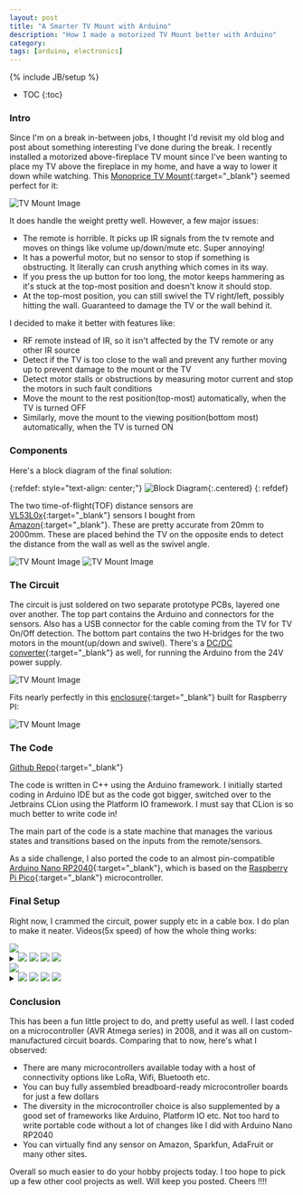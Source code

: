 ```yaml
---
layout: post
title: "A Smarter TV Mount with Arduino"
description: "How I made a motorized TV Mount better with Arduino"
category: 
tags: [arduino, electronics]
---
```

{% include JB/setup %}

* TOC
{:toc}

### Intro

Since I'm on a break in-between jobs, I thought I'd revisit my old blog and post about something interesting I've done during the break. I recently installed a motorized above-fireplace TV mount since I've been wanting to place my TV above the fireplace in my home, and have a way to lower it down while watching. This [Monoprice TV Mount](https://www.amazon.com/Monoprice-Motorized-Fireplace-Full-Motion-Articulating/dp/B08J9VHTZ6){:target="_blank"} seemed perfect for it:

![TV Mount Image](/assets/images/concept.png)

It does handle the weight pretty well. However, a few major issues:
* The remote is horrible. It picks up IR signals from the tv remote and moves on things like volume up/down/mute etc. Super annoying!
* It has a powerful motor, but no sensor to stop if something is obstructing. It literally can crush anything which comes in its way.
* If you press the up button for too long, the motor keeps hammering as it's stuck at the top-most position and doesn't know it should stop.
* At the top-most position, you can still swivel the TV right/left, possibly hitting the wall. Guaranteed to damage the TV or the wall behind it.

I decided to make it better with features like:
* RF remote instead of IR, so it isn't affected by the TV remote or any other IR source
* Detect if the TV is too close to the wall and prevent any further moving up to prevent damage to the mount or the TV
* Detect motor stalls or obstructions by measuring motor current and stop the motors in such fault conditions
* Move the mount to the rest position(top-most) automatically, when the TV is turned OFF
* Similarly, move the mount to the viewing position(bottom most) automatically, when the TV is turned ON

### Components

Here's a block diagram of the final solution:

{:refdef: style="text-align: center;"}
![Block Diagram](/assets/images/block_diagram.png){:.centered}
{: refdef}

The two time-of-flight(TOF) distance sensors are [VL53L0x](https://www.st.com/en/imaging-and-photonics-solutions/vl53l0x.html){:target="_blank"} sensors I bought from [Amazon](https://www.amazon.com/HiLetgo-VL53L0X-Distance-Measurement-Breakout/dp/B071DW8M8V/){:target="_blank"}. These are pretty accurate from 20mm to 2000mm. These are placed behind the TV on the opposite ends to detect the distance from the wall as well as the swivel angle.

![TV Mount Image](/assets/images/motion.png)
![TV Mount Image](/assets/images/top_image.png)

### The Circuit

The circuit is just soldered on two separate prototype PCBs, layered one over another. The top part contains the Arduino and connectors for the sensors. Also has a USB connector for the cable coming from the TV for TV On/Off detection. The bottom part contains the two H-bridges for the two motors in the mount(up/down and swivel). There's a [DC/DC converter](https://www.amazon.com/gp/product/B01MQGMOKI/){:target="_blank"} as well, for running the Arduino from the 24V power supply.

![TV Mount Image](/assets/images/pcb.png)

Fits nearly perfectly in this [enclosure](https://www.amazon.com/gp/product/B08PZCC562/){:target="_blank"} built for Raspberry PI:

![TV Mount Image](/assets/images/assembled.png)

### The Code

[Github Repo](https://github.com/shadabahmed/smarter_tv_mount){:target="_blank"}

The code is written in C++ using the Arduino framework. I initially started coding in Arduino IDE but as the code got bigger, switched over to the Jetbrains CLion using the Platform IO framework. I must say that CLion is so much better to write code in!

The main part of the code is a state machine that manages the various states and transitions based on the inputs from the remote/sensors.

As a side challenge, I also ported the code to an almost pin-compatible [Arduino Nano RP2040](https://docs.arduino.cc/hardware/nano-rp2040-connect){:target="_blank"}, which is based on the [Raspberry Pi Pico](https://www.raspberrypi.com/products/raspberry-pi-pico/){:target="_blank"} microcontroller. 

### Final Setup

Right now, I crammed the circuit, power supply etc in a cable box. I do plan to make it neater. Videos(5x speed) of how the whole thing works:

<div class="vid-container row ">
  <div class="vid-border col-xs-6 nopadding">
    <img src="/assets/images/tv_on.png">
      <details>
      <summary role="button" aria-label="static image" class="gif-player">
        <img class="button play" src="/assets/images/play_circle_filled-24px.svg">
        <img class="button pause" src="/assets/images/pause_circle_filled-24px.svg">
        <img src="/assets/images/tv_on.jpg" class="thumb" loading="lazy">
        <img src="/assets/images/tv_on.gif" class="gif">
      </summary>        
    </details>  
  </div>
  <div class="vid-border col-xs-6 nopadding">
    <img src="/assets/images/tv_off.png">
    <details>
      <summary role="button" aria-label="static image" class="gif-player">
        <img class="button play" src="/assets/images/play_circle_filled-24px.svg">
        <img class="button pause" src="/assets/images/pause_circle_filled-24px.svg">
        <img src="/assets/images/tv_off.jpg" class="thumb" loading="lazy">
        <img src="/assets/images/tv_off.gif" class="gif">
      </summary>        
    </details>
  </div>
</div>

### Conclusion

This has been a fun little project to do, and pretty useful as well. I last coded on a microcontroller (AVR Atmega series) in 2008, and it was all on custom-manufactured circuit boards. Comparing that to now, here's what I observed:

* There are many microcontrollers available today with a host of connectivity options like LoRa, Wifi, Bluetooth etc. 
* You can buy fully assembled breadboard-ready microcontroller boards for just a few dollars
* The diversity in the microcontroller choice is also supplemented by a good set of frameworks like Arduino, Platform IO etc. Not too hard to write portable code without a lot of changes like I did with Arduino Nano RP2040
* You can virtually find any sensor on Amazon, Sparkfun, AdaFruit or many other sites.

Overall so much easier to do your hobby projects today. I too hope to pick up a few other cool projects as well. Will keep you posted. Cheers !!!!
